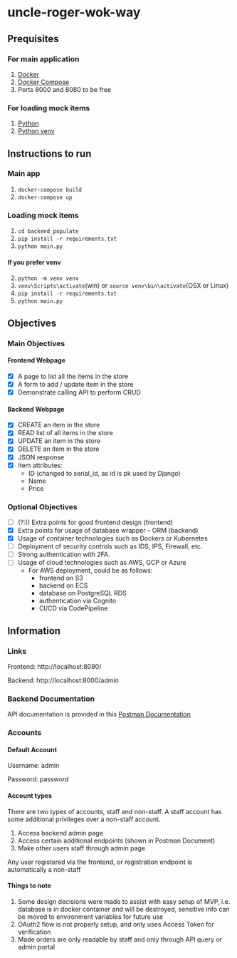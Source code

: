 # uncle-roger-wok-way

## Prequisites
### For main application
1. [Docker](https://docs.docker.com/get-docker/)
2. [Docker Compose](https://docs.docker.com/compose/)
3. Ports 8000 and 8080 to be free

### For loading mock items
1. [Python](https://docs.python.org/)
2. [Python venv](https://docs.python.org/3/library/venv.html)
## Instructions to run
### Main app
1. `docker-compose build`
2. `docker-compose up`

### Loading mock items
1. `cd backend_populate`
2. `pip install -r requirements.txt`
3. `python main.py`
#### If you prefer venv
2. `python -m venv venv`
3. `venv\Scripts\activate`(win) or `source venv\bin\activate`(OSX or Linux)
4. `pip install -r requirements.txt`
5. `python main.py`

## Objectives
### Main Objectives
#### Frontend Webpage
- [x] A page to list all the items in the store
- [x] A form to add / update item in the store
- [x] Demonstrate calling API to perform CRUD
#### Backend Webpage
- [x] CREATE an item in the store
- [x] READ list of all items in the store
- [x] UPDATE an item in the store
- [x] DELETE an item in the store
- [x] JSON response
- [x] Item attributes:
    - ID (changed to serial_id, as id is pk used by Django)
    - Name
    - Price
### Optional Objectives
- [ ] (?:)) Extra points for good frontend design (frontend)
- [x] Extra points for usage of database wrapper – ORM (backend)
- [x] Usage of container technologies such as Dockers or Kubernetes
- [ ] Deployment of security controls such as IDS, IPS, Firewall, etc.
- [ ] Strong authentication with 2FA.   
- [ ] Usage of cloud technologies such as AWS, GCP or Azure
    - For AWS deployment, could be as follows:
        - frontend on S3
        - backend on ECS
        - database on PostgreSQL RDS
        - authentication via Cognito
        - CI/CD via CodePipeline

## Information
### Links
Frontend: http://localhost:8080/

Backend: http://localhost:8000/admin
### Backend Documentation
API documentation is provided in this [Postman Documentation](https://documenter.getpostman.com/view/9432978/Tzz7Pxk9)
### Accounts
#### Default Account
Username: admin

Password: password

#### Account types
There are two types of accounts, staff and non-staff.
A staff account has some additional privileges over a non-staff account.
1. Access backend admin page
2. Access certain additional endpoints (shown in Postman Document)
3. Make other users staff through admin page

Any user registered via the frontend, or registration endpoint is automatically a non-staff

#### Things to note
1. Some design decisions were made to assist with easy setup of MVP, i.e. database is in docker container and will be destroyed, sensitive info can be moved to environment variables for future use
2. OAuth2 flow is not properly setup, and only uses Access Token for verification
3. Made orders are only readable by staff and only through API query or admin portal
